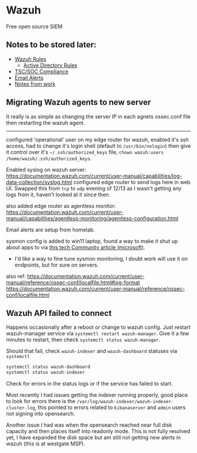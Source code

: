 # Wazuh

Free open source SIEM

## Notes to be stored later: 

- [Wazuh Rules](./rules.md)
  - [Active Directory Rules](./AD_rules.md)
- [TSC/SOC Compliance](./TSC-SOC.md)
- [Email Alerts](./Email_Alerts.md)
- [Notes from work](./Notes.md)

## Migrating Wazuh agents to new server

It really is as simple as changing the server IP in each agnets ossec.conf file then restarting the wazuh agent. 

---

configured 'operational' user on my edge router for wazuh, enabled it's ssh access, had to change it's login shell (default to `/usr/bin/nologin`) then give it control over it's `~/.ssh/authorized_keys` file, `chown wazuh:users /home/wazuh/.ssh/authorized_keys`.

Enabled syslog on wazuh server: https://documentation.wazuh.com/current/user-manual/capabilities/log-data-collection/syslog.html
configured edge router to send logs here in web UI. Swapped this from `tcp` to `udp` evening of 12/13 as I wasn't getting any logs from it, haven't looked at it since then. 

also added edge router as agentless monitor: https://documentation.wazuh.com/current/user-manual/capabilities/agentless-monitoring/agentless-configuration.html

Email alerts are setup from homelab. 

sysmon config is added to win11 laptop, found a way to make it shut up about apps to via [this tech Community article (microsoft)](https://techcommunity.microsoft.com/t5/sysinternals-blog/sysmon-the-rules-about-rules/ba-p/733649). 
- I'd like a way to fine tune sysmon monitoring, I doubt work will use it on endpoints, but for sure on servers. 

also ref: 
https://documentation.wazuh.com/current/user-manual/reference/ossec-conf/localfile.html#log-format
https://documentation.wazuh.com/current/user-manual/reference/ossec-conf/localfile.html


## Wazuh API failed to connect

Happens occasionally after a reboot or change to wazuh config. Just restart wazuh-manager service via `systemctl restart wazuh-manager`. Give it a few minutes to restart, then check `systemctl status wazuh-manager`. 

Should that fail, check `wazuh-indexer` and `wazuh-dashboard` statuses via `systemctl`

```bash
systemctl status wazuh-dashboard
systemctl status wazuh-indexer
```

Check for errors in the status logs or if the service has failed to start.  

Most recently I had issues getting the indexer running properly, good place to look for errors there is the `/var/log/wazuh-indexer/wazuh-indexer-cluster.log`, this pointed to errors related to `kibanaserver` and `admin` users not signing into opensearch. 

Another issue I had was when the opensearch reached near full disk capacity and then places itself into readonly mode. This is not fully resolved yet, I have expanded the disk space but am still not getting new alerts in wazuh (this is at westgate MSP). 